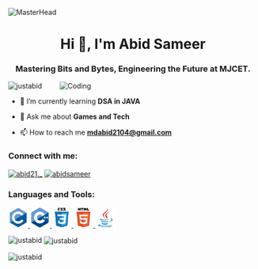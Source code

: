 ![MasterHead](https://user-images.githubusercontent.com/61261654/114380542-d3314f80-9ba7-11eb-847c-31ba132fb4b8.png)
<h1 align="center">Hi 👋, I'm Abid Sameer</h1>
<h3 align="center">Mastering Bits and Bytes, Engineering the Future at MJCET.</h3>
<img align="right" alt="Coding" width="400" src="https://media.tenor.com/rePDfDWO3XoAAAAd/hacking.gif">

<p align="left"> <img src="https://komarev.com/ghpvc/?username=justabid&label=Profile%20views&color=0e75b6&style=flat" alt="justabid" /> </p>

- 🌱 I’m currently learning **DSA in JAVA**

- 💬 Ask me about **Games and Tech**

- 📫 How to reach me **mdabid2104@gmail.com**

<h3 align="left">Connect with me:</h3>
<p align="left">
<a href="https://instagram.com/abid21._" target="blank"><img align="center" src="https://raw.githubusercontent.com/rahuldkjain/github-profile-readme-generator/master/src/images/icons/Social/instagram.svg" alt="abid21._" height="30" width="40" /></a>
<a href="https://www.leetcode.com/abidsameer" target="blank"><img align="center" src="https://raw.githubusercontent.com/rahuldkjain/github-profile-readme-generator/master/src/images/icons/Social/leet-code.svg" alt="abidsameer" height="30" width="40" /></a>
</p>

<h3 align="left">Languages and Tools:</h3>
<p align="left"> <a href="https://www.cprogramming.com/" target="_blank" rel="noreferrer"> <img src="https://raw.githubusercontent.com/devicons/devicon/master/icons/c/c-original.svg" alt="c" width="40" height="40"/> </a> <a href="https://www.w3schools.com/cpp/" target="_blank" rel="noreferrer"> <img src="https://raw.githubusercontent.com/devicons/devicon/master/icons/cplusplus/cplusplus-original.svg" alt="cplusplus" width="40" height="40"/> </a> <a href="https://www.w3schools.com/css/" target="_blank" rel="noreferrer"> <img src="https://raw.githubusercontent.com/devicons/devicon/master/icons/css3/css3-original-wordmark.svg" alt="css3" width="40" height="40"/> </a> <a href="https://www.w3.org/html/" target="_blank" rel="noreferrer"> <img src="https://raw.githubusercontent.com/devicons/devicon/master/icons/html5/html5-original-wordmark.svg" alt="html5" width="40" height="40"/> </a> <a href="https://www.java.com" target="_blank" rel="noreferrer"> <img src="https://raw.githubusercontent.com/devicons/devicon/master/icons/java/java-original.svg" alt="java" width="40" height="40"/> </a> </p>

<p><img align="left" src="https://github-readme-stats.vercel.app/api/top-langs?username=justabid&show_icons=true&locale=en&layout=compact" alt="justabid" /></p>

<p>&nbsp;<img align="center" src="https://github-readme-stats.vercel.app/api?username=justabid&show_icons=true&locale=en" alt="justabid" /></p>

<p><img align="center" src="https://github-readme-streak-stats.herokuapp.com/?user=justabid&" alt="justabid" /></p>
